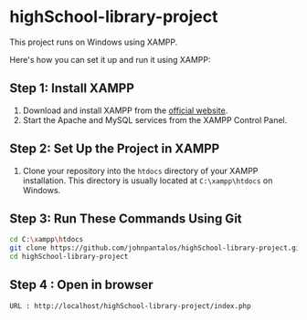 # highSchool-library-project

This project runs on Windows using XAMPP.

Here's how you can set it up and run it using XAMPP:

## Step 1: Install XAMPP
1. Download and install XAMPP from the [official website](https://www.apachefriends.org/index.html).
2. Start the Apache and MySQL services from the XAMPP Control Panel.

## Step 2: Set Up the Project in XAMPP
1. Clone your repository into the `htdocs` directory of your XAMPP installation. This directory is usually located at `C:\xampp\htdocs` on Windows.

## Step 3: Run These Commands Using Git
```sh
cd C:\xampp\htdocs
git clone https://github.com/johnpantalos/highSchool-library-project.git
cd highSchool-library-project
```

## Step 4 : Open in browser
    URL : http://localhost/highSchool-library-project/index.php
